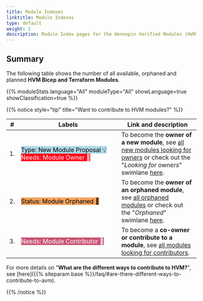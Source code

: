 ```yaml
---
title: Module Indexes
linktitle: Module Indexes
type: default
weight: 2
description: Module Index pages for the Hennepin Verified Modules (HVM) program
---
```


## Summary

The following table shows the number of all available, orphaned and planned **HVM Bicep and Terraform Modules**.

{{% moduleStats language="All" moduleType="All" showLanguage=true showClassification=true %}}

{{% notice style="tip" title="Want to contribute to HVM modules?" %}}

| #  | <div style="width:250px">Labels</div> | Link and description |
| -------- | -------- | -------- |
| 1.   | <mark style="background-image:none;white-space: nowrap;background-color:#ADD8E6;">Type: New Module Proposal 💡</mark> <br> <mark style="background-image:none;white-space: nowrap;background-color:#FF0019;color:white;">Needs: Module Owner 📣</mark> | To become the **owner of a new module**, see [all new modules looking for owners](https://aka.ms/HVM/NeedsModuleOwner) or check out the "*Looking for owners*" swimlane [here](https://aka.ms/HVM/NeedsModuleOwner/Project).   |
| 2.   | <mark style="background-image:none;white-space: nowrap;background-color:#F4A460;">Status: Module Orphaned 👀</mark>    | To become the **owner of an orphaned module**, see [all orphaned modules](https://aka.ms/HVM/OrphanedModules) or check out the "*Orphaned*" swimlane [here](https://aka.ms/HVM/OrphanedModules/Project).   |
| 3.   | <mark style="background-image:none;white-space: nowrap;background-color:#C95474;color:white;">Needs: Module Contributor 📣</mark>  | To become a **co-owner or contribute to a module**, see [all modules looking for contributors](https://aka.ms/HVM/NeedsModuleContributor). |

For more details on "**What are the different ways to contribute to HVM?**", see [here]({{% siteparam base %}}/faq/#are-there-different-ways-to-contribute-to-avm).

{{% /notice %}}
